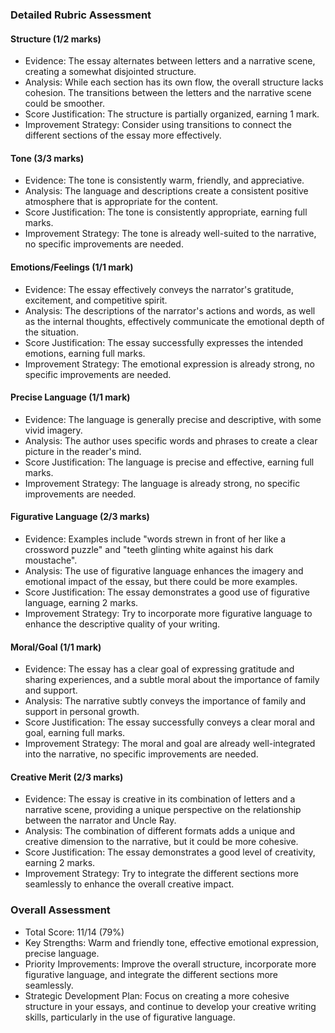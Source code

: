 ### Detailed Rubric Assessment

#### Structure (1/2 marks)

- Evidence: The essay alternates between letters and a narrative scene, creating a somewhat disjointed structure.
- Analysis: While each section has its own flow, the overall structure lacks cohesion. The transitions between the letters and the narrative scene could be smoother.
- Score Justification: The structure is partially organized, earning 1 mark.
- Improvement Strategy: Consider using transitions to connect the different sections of the essay more effectively.

#### Tone (3/3 marks)

- Evidence: The tone is consistently warm, friendly, and appreciative.
- Analysis: The language and descriptions create a consistent positive atmosphere that is appropriate for the content.
- Score Justification: The tone is consistently appropriate, earning full marks.
- Improvement Strategy: The tone is already well-suited to the narrative, no specific improvements are needed.

#### Emotions/Feelings (1/1 mark)

- Evidence: The essay effectively conveys the narrator's gratitude, excitement, and competitive spirit.
- Analysis: The descriptions of the narrator's actions and words, as well as the internal thoughts, effectively communicate the emotional depth of the situation.
- Score Justification: The essay successfully expresses the intended emotions, earning full marks.
- Improvement Strategy: The emotional expression is already strong, no specific improvements are needed.

#### Precise Language (1/1 mark)

- Evidence: The language is generally precise and descriptive, with some vivid imagery.
- Analysis: The author uses specific words and phrases to create a clear picture in the reader's mind.
- Score Justification: The language is precise and effective, earning full marks.
- Improvement Strategy: The language is already strong, no specific improvements are needed.

#### Figurative Language (2/3 marks)

- Evidence: Examples include "words strewn in front of her like a crossword puzzle" and "teeth glinting white against his dark moustache".
- Analysis: The use of figurative language enhances the imagery and emotional impact of the essay, but there could be more examples.
- Score Justification: The essay demonstrates a good use of figurative language, earning 2 marks.
- Improvement Strategy: Try to incorporate more figurative language to enhance the descriptive quality of your writing.

#### Moral/Goal (1/1 mark)

- Evidence: The essay has a clear goal of expressing gratitude and sharing experiences, and a subtle moral about the importance of family and support.
- Analysis: The narrative subtly conveys the importance of family and support in personal growth.
- Score Justification: The essay successfully conveys a clear moral and goal, earning full marks.
- Improvement Strategy: The moral and goal are already well-integrated into the narrative, no specific improvements are needed.

#### Creative Merit (2/3 marks)

- Evidence: The essay is creative in its combination of letters and a narrative scene, providing a unique perspective on the relationship between the narrator and Uncle Ray.
- Analysis: The combination of different formats adds a unique and creative dimension to the narrative, but it could be more cohesive.
- Score Justification: The essay demonstrates a good level of creativity, earning 2 marks.
- Improvement Strategy: Try to integrate the different sections more seamlessly to enhance the overall creative impact.

### Overall Assessment

- Total Score: 11/14 (79%)
- Key Strengths: Warm and friendly tone, effective emotional expression, precise language.
- Priority Improvements: Improve the overall structure, incorporate more figurative language, and integrate the different sections more seamlessly.
- Strategic Development Plan: Focus on creating a more cohesive structure in your essays, and continue to develop your creative writing skills, particularly in the use of figurative language.
